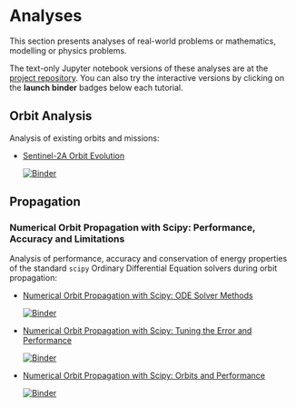 # Analyses

This section presents analyses of real-world problems or mathematics, modelling or physics problems.

The text-only Jupyter notebook versions of these analyses are at the [project repository](https://github.com/egemenimre/satmad_applications/tree/main/docs/analyses). You can also try the interactive versions by clicking on the **launch binder** badges below each tutorial.

## Orbit Analysis

Analysis of existing orbits and missions:

-   [Sentinel-2A Orbit Evolution](analyses/sats/s2_analysis.ipynb)
    
    [![Binder](https://mybinder.org/badge_logo.svg)](https://mybinder.org/v2/gh/egemenimre/satmad_applications/main?filepath=%2Fdocs%2Fanalyses%2Fsats%2Fs2_analysis.ipynb)

## Propagation

### Numerical Orbit Propagation with Scipy: Performance, Accuracy and Limitations

Analysis of performance, accuracy and conservation of energy properties of the standard `scipy`
Ordinary Differential Equation solvers during orbit propagation:

-   [Numerical Orbit Propagation with Scipy: ODE Solver Methods](analyses/propagation/num_prop_performance_1.ipynb)
    
    [![Binder](https://mybinder.org/badge_logo.svg)](https://mybinder.org/v2/gh/egemenimre/satmad_applications/main?filepath=%2Fdocs%2Fanalyses%2Fpropagation%2Fnum_prop_performance_1.ipynb)

-   [Numerical Orbit Propagation with Scipy: Tuning the Error and Performance](analyses/propagation/num_prop_performance_2.ipynb)
    
    [![Binder](https://mybinder.org/badge_logo.svg)](https://mybinder.org/v2/gh/egemenimre/satmad_applications/main?filepath=%2Fdocs%2Fanalyses%2Fpropagation%2Fnum_prop_performance_2.ipynb)

-   [Numerical Orbit Propagation with Scipy: Orbits and Performance](analyses/propagation/num_prop_performance_3.ipynb)
    
    [![Binder](https://mybinder.org/badge_logo.svg)](https://mybinder.org/v2/gh/egemenimre/satmad_applications/main?filepath=%2Fdocs%2Fanalyses%2Fpropagation%2Fnum_prop_performance_3.ipynb)


